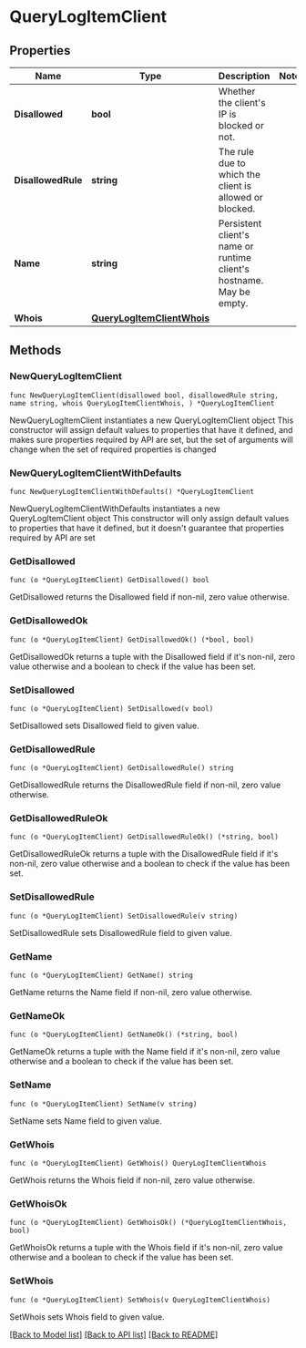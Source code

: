 # QueryLogItemClient

## Properties

Name | Type | Description | Notes
------------ | ------------- | ------------- | -------------
**Disallowed** | **bool** | Whether the client&#39;s IP is blocked or not.  | 
**DisallowedRule** | **string** | The rule due to which the client is allowed or blocked.  | 
**Name** | **string** | Persistent client&#39;s name or runtime client&#39;s hostname.  May be empty.  | 
**Whois** | [**QueryLogItemClientWhois**](QueryLogItemClientWhois.md) |  | 

## Methods

### NewQueryLogItemClient

`func NewQueryLogItemClient(disallowed bool, disallowedRule string, name string, whois QueryLogItemClientWhois, ) *QueryLogItemClient`

NewQueryLogItemClient instantiates a new QueryLogItemClient object
This constructor will assign default values to properties that have it defined,
and makes sure properties required by API are set, but the set of arguments
will change when the set of required properties is changed

### NewQueryLogItemClientWithDefaults

`func NewQueryLogItemClientWithDefaults() *QueryLogItemClient`

NewQueryLogItemClientWithDefaults instantiates a new QueryLogItemClient object
This constructor will only assign default values to properties that have it defined,
but it doesn't guarantee that properties required by API are set

### GetDisallowed

`func (o *QueryLogItemClient) GetDisallowed() bool`

GetDisallowed returns the Disallowed field if non-nil, zero value otherwise.

### GetDisallowedOk

`func (o *QueryLogItemClient) GetDisallowedOk() (*bool, bool)`

GetDisallowedOk returns a tuple with the Disallowed field if it's non-nil, zero value otherwise
and a boolean to check if the value has been set.

### SetDisallowed

`func (o *QueryLogItemClient) SetDisallowed(v bool)`

SetDisallowed sets Disallowed field to given value.


### GetDisallowedRule

`func (o *QueryLogItemClient) GetDisallowedRule() string`

GetDisallowedRule returns the DisallowedRule field if non-nil, zero value otherwise.

### GetDisallowedRuleOk

`func (o *QueryLogItemClient) GetDisallowedRuleOk() (*string, bool)`

GetDisallowedRuleOk returns a tuple with the DisallowedRule field if it's non-nil, zero value otherwise
and a boolean to check if the value has been set.

### SetDisallowedRule

`func (o *QueryLogItemClient) SetDisallowedRule(v string)`

SetDisallowedRule sets DisallowedRule field to given value.


### GetName

`func (o *QueryLogItemClient) GetName() string`

GetName returns the Name field if non-nil, zero value otherwise.

### GetNameOk

`func (o *QueryLogItemClient) GetNameOk() (*string, bool)`

GetNameOk returns a tuple with the Name field if it's non-nil, zero value otherwise
and a boolean to check if the value has been set.

### SetName

`func (o *QueryLogItemClient) SetName(v string)`

SetName sets Name field to given value.


### GetWhois

`func (o *QueryLogItemClient) GetWhois() QueryLogItemClientWhois`

GetWhois returns the Whois field if non-nil, zero value otherwise.

### GetWhoisOk

`func (o *QueryLogItemClient) GetWhoisOk() (*QueryLogItemClientWhois, bool)`

GetWhoisOk returns a tuple with the Whois field if it's non-nil, zero value otherwise
and a boolean to check if the value has been set.

### SetWhois

`func (o *QueryLogItemClient) SetWhois(v QueryLogItemClientWhois)`

SetWhois sets Whois field to given value.



[[Back to Model list]](../README.md#documentation-for-models) [[Back to API list]](../README.md#documentation-for-api-endpoints) [[Back to README]](../README.md)



